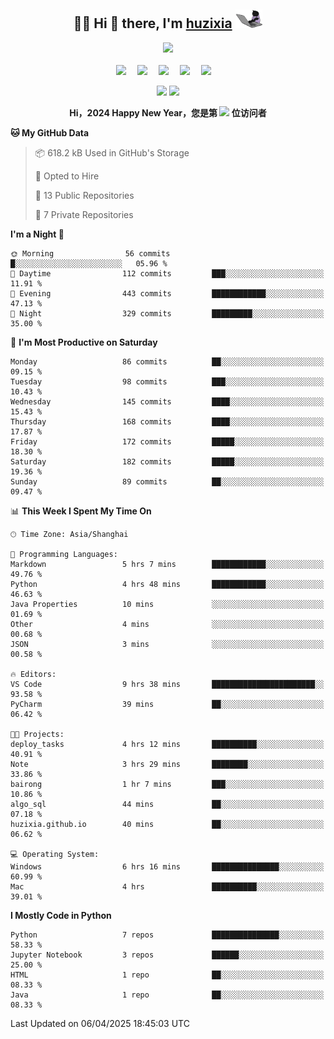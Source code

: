 <div align="center">

## :woman_technologist: Hi 👋 there, I'm [huzixia](https://huzixia.github.io/) <img height="30" src="images/work.gif" />

  <!-- dynamic typing effect 动态打字效果 -->
  <div>
    <a href="https://huzixia.github.io/">
      <img src="https://readme-typing-svg.demolab.com?font=Fira+Code&pause=1000&width=435&lines=console.log(%22Hello%2C%20World%22);胡同学祝您心想事成!&center=true&size=27" />
    </a>
  </div>

  <div>&nbsp;</div>

  <!-- profile logo 个人资料徽标 -->
  <div>
    <a href="https://huzixia.github.io/"><img src="https://img.shields.io/badge/Website-博客-orange" /></a>&emsp;
    <a href="https://www.zhihu.com/people/hu-zi-xia-91"><img src="https://img.shields.io/badge/ZhiHu-知乎-blue" /></a>&emsp;
    <a href="https://twitter.com/zixia80631/"><img src="https://img.shields.io/badge/Twitter-推特-black" /></a>&emsp;
    <a href="https://github.com/HuZixia/Text2Video/assets/38995480/244e64be-3dc4-46bb-8aff-523d8a235a1e"><img src="https://img.shields.io/badge/WeChat-微信-07c160" /></a>&emsp;
    <a href="https://www.cnblogs.com/huzixia"><img src="https://img.shields.io/badge/CnBlog-博客园-yellow" /></a>&emsp;

  </div>

[//]: # (### Github Stats)

 <p>
   <img src="https://github-readme-stats.vercel.app/api?username=HuZixia&rank_icon=github&theme=react&border_color=61dafb&hide_border=true" />
   <img src="https://github-readme-stats.vercel.app/api/top-langs/?username=HuZixia&hide=c%23,powershell,Mathematica,Ruby,Objective-C,Objective-C%2b%2b,Cuda&title_color=61dafb&text_color=ffffff&icon_color=61dafb&bg_color=20232a&langs_count=8&layout=compact&border_color=61dafb&hide_border=true&size_weight=0.5&count_weight=0.5" />
 </p>

</div>

<div align="center"><b>Hi，2024 Happy New Year，您是第 <img src="https://profile-counter.glitch.me/HuZixia/count.svg"></img> 位访问者</b></div>


[//]: # (*   Github Stats)
[//]: # (![Top Langs]&#40;https://github-readme-stats.vercel.app/api/top-langs/?username=HuZixia\&layout=compact&#41;)
[//]: # (![HuZixia's GitHub stats]&#40;https://github-readme-stats.vercel.app/api?username=HuZixia\&rank_icon=github&theme=tokyonight&#41;)


<!--START_SECTION:waka-->
**🐱 My GitHub Data** 

> 📦 618.2 kB Used in GitHub's Storage 
 > 
> 💼 Opted to Hire
 > 
> 📜 13 Public Repositories 
 > 
> 🔑 7 Private Repositories 
 > 
**I'm a Night 🦉** 

```text
🌞 Morning                56 commits          █░░░░░░░░░░░░░░░░░░░░░░░░   05.96 % 
🌆 Daytime                112 commits         ███░░░░░░░░░░░░░░░░░░░░░░   11.91 % 
🌃 Evening                443 commits         ████████████░░░░░░░░░░░░░   47.13 % 
🌙 Night                  329 commits         █████████░░░░░░░░░░░░░░░░   35.00 % 
```
📅 **I'm Most Productive on Saturday** 

```text
Monday                   86 commits          ██░░░░░░░░░░░░░░░░░░░░░░░   09.15 % 
Tuesday                  98 commits          ███░░░░░░░░░░░░░░░░░░░░░░   10.43 % 
Wednesday                145 commits         ████░░░░░░░░░░░░░░░░░░░░░   15.43 % 
Thursday                 168 commits         ████░░░░░░░░░░░░░░░░░░░░░   17.87 % 
Friday                   172 commits         █████░░░░░░░░░░░░░░░░░░░░   18.30 % 
Saturday                 182 commits         █████░░░░░░░░░░░░░░░░░░░░   19.36 % 
Sunday                   89 commits          ██░░░░░░░░░░░░░░░░░░░░░░░   09.47 % 
```


📊 **This Week I Spent My Time On** 

```text
🕑︎ Time Zone: Asia/Shanghai

💬 Programming Languages: 
Markdown                 5 hrs 7 mins        ████████████░░░░░░░░░░░░░   49.76 % 
Python                   4 hrs 48 mins       ████████████░░░░░░░░░░░░░   46.63 % 
Java Properties          10 mins             ░░░░░░░░░░░░░░░░░░░░░░░░░   01.69 % 
Other                    4 mins              ░░░░░░░░░░░░░░░░░░░░░░░░░   00.68 % 
JSON                     3 mins              ░░░░░░░░░░░░░░░░░░░░░░░░░   00.58 % 

🔥 Editors: 
VS Code                  9 hrs 38 mins       ███████████████████████░░   93.58 % 
PyCharm                  39 mins             ██░░░░░░░░░░░░░░░░░░░░░░░   06.42 % 

🐱‍💻 Projects: 
deploy_tasks             4 hrs 12 mins       ██████████░░░░░░░░░░░░░░░   40.91 % 
Note                     3 hrs 29 mins       ████████░░░░░░░░░░░░░░░░░   33.86 % 
bairong                  1 hr 7 mins         ███░░░░░░░░░░░░░░░░░░░░░░   10.86 % 
algo_sql                 44 mins             ██░░░░░░░░░░░░░░░░░░░░░░░   07.18 % 
huzixia.github.io        40 mins             ██░░░░░░░░░░░░░░░░░░░░░░░   06.62 % 

💻 Operating System: 
Windows                  6 hrs 16 mins       ███████████████░░░░░░░░░░   60.99 % 
Mac                      4 hrs               ██████████░░░░░░░░░░░░░░░   39.01 % 
```

**I Mostly Code in Python** 

```text
Python                   7 repos             ███████████████░░░░░░░░░░   58.33 % 
Jupyter Notebook         3 repos             ██████░░░░░░░░░░░░░░░░░░░   25.00 % 
HTML                     1 repo              ██░░░░░░░░░░░░░░░░░░░░░░░   08.33 % 
Java                     1 repo              ██░░░░░░░░░░░░░░░░░░░░░░░   08.33 % 
```




 Last Updated on 06/04/2025 18:45:03 UTC
<!--END_SECTION:waka-->


<!--
**HuZixia/HuZixia** is a ✨ _special_ ✨ repository because its `README.md` (this file) appears on your GitHub profile.

Here are some ideas to get you started:

- 🔭 I’m currently working on ...
- 🌱 I’m currently learning ...
- 👯 I’m looking to collaborate on ...
- 🤔 I’m looking for help with ...
- 💬 Ask me about ...
- 📫 How to reach me: ...
- 😄 Pronouns: ...
- ⚡ Fun fact: ...
-->
